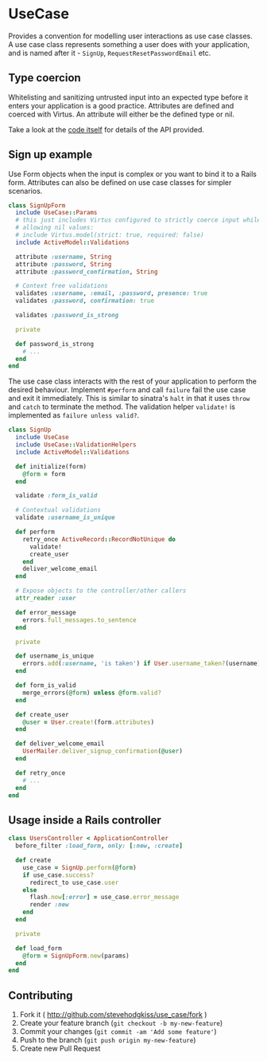 # UseCase

Provides a convention for modelling user interactions as use case classes. A
use case class represents something a user does with your application, and is named
after it - `SignUp`, `RequestResetPasswordEmail` etc.

## Type coercion

Whitelisting and sanitizing untrusted input into an expected type before it
enters your application is a good practice. Attributes are defined and coerced
with Virtus. An attribute will either be the defined type or nil.

Take a look at the [code itself](https://github.com/stevehodgkiss/use_case/blob/master/lib/use_case.rb) for details of the API provided.

## Sign up example

Use Form objects when the input is complex or you want to bind it to a Rails
form. Attributes can also be defined on use case classes for simpler scenarios.

```ruby
class SignUpForm
  include UseCase::Params
  # this just includes Virtus configured to strictly coerce input while
  # allowing nil values:
  # include Virtus.model(strict: true, required: false)
  include ActiveModel::Validations

  attribute :username, String
  attribute :password, String
  attribute :password_confirmation, String

  # Context free validations
  validates :username, :email, :password, presence: true
  validates :password, confirmation: true

  validates :password_is_strong

  private

  def password_is_strong
    # ...
  end
end
```

The use case class interacts with the rest of your application to perform the
desired behaviour. Implement `#perform` and call `failure` fail the use case and
exit it immediately. This is similar to sinatra's `halt` in that it uses
`throw` and `catch` to terminate the method. The validation helper `validate!`
is implemented as `failure unless valid?`.

```ruby
class SignUp
  include UseCase
  include UseCase::ValidationHelpers
  include ActiveModel::Validations

  def initialize(form)
    @form = form
  end

  validate :form_is_valid

  # Contextual validations
  validate :username_is_unique

  def perform
    retry_once ActiveRecord::RecordNotUnique do
      validate!
      create_user
    end
    deliver_welcome_email
  end

  # Expose objects to the controller/other callers
  attr_reader :user

  def error_message
    errors.full_messages.to_sentence
  end

  private

  def username_is_unique
    errors.add(:username, 'is taken') if User.username_taken?(username)
  end

  def form_is_valid
    merge_errors(@form) unless @form.valid?
  end

  def create_user
    @user = User.create!(form.attributes)
  end

  def deliver_welcome_email
    UserMailer.deliver_signup_confirmation(@user)
  end

  def retry_once
    # ...
  end
end
```

## Usage inside a Rails controller

```ruby
class UsersController < ApplicationController
  before_filter :load_form, only: [:new, :create]

  def create
    use_case = SignUp.perform(@form)
    if use_case.success?
      redirect_to use_case.user
    else
      flash.now[:error] = use_case.error_message
      render :new
    end
  end

  private

  def load_form
    @form = SignUpForm.new(params)
  end
end
```

## Contributing

1. Fork it ( http://github.com/stevehodgkiss/use_case/fork )
2. Create your feature branch (`git checkout -b my-new-feature`)
3. Commit your changes (`git commit -am 'Add some feature'`)
4. Push to the branch (`git push origin my-new-feature`)
5. Create new Pull Request
